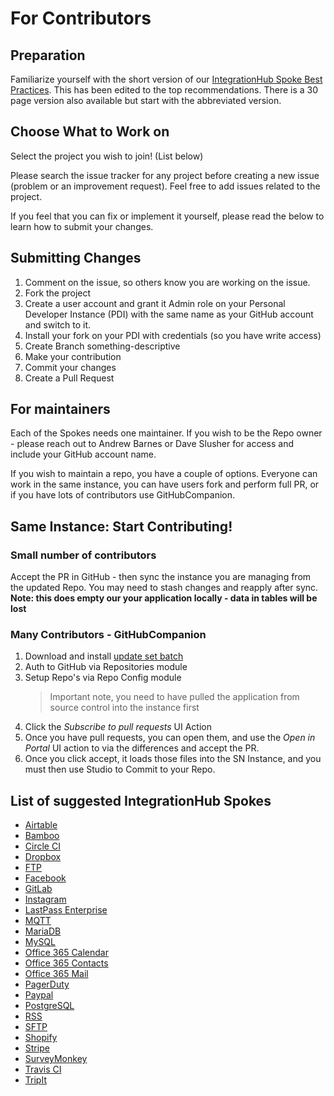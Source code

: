 # For Contributors

## Preparation

Familiarize yourself with the short version of our [IntegrationHub Spoke Best Practices](https://github.com/ServiceNowDevProgram/SpoketoberfestResources/blob/master/SpokeDevelopmentBestPracticesPublic.docx?raw=true). This has been edited to the top recommendations. There is a 30 page version also available but start with the abbreviated version.

## Choose What to Work on

Select the project you wish to join! (List below)

Please search the issue tracker for any project before creating a new issue (problem or an improvement request). Feel free to add issues related to the project.

If you feel that you can fix or implement it yourself, please read the below to learn how to submit your changes.

## Submitting Changes

1. Comment on the issue, so others know you are working on the issue.
1. Fork the project
1. Create a user account and grant it Admin role on your Personal Developer Instance (PDI) with the same name as your GitHub account and switch to it.
1. Install your fork on your PDI with credentials (so you have write access)
1. Create Branch something-descriptive
1. Make your contribution
1. Commit your changes
1. Create a Pull Request

## For maintainers

 Each of the Spokes needs one maintainer. If you wish to be the Repo owner - please reach out to Andrew Barnes or Dave Slusher for access and include your GitHub account name.

 If you wish to maintain a repo, you have a couple of options. Everyone can work in the same instance, you can have users fork and perform full PR, or if you have lots of contributors use GitHubCompanion.

## Same Instance: Start Contributing!

### Small number of contributors

Accept the PR in GitHub - then sync the instance you are managing from the updated Repo. You may need to stash changes and reapply after sync. **Note: this does empty our your application locally - data in tables will be lost**

### Many Contributors - GitHubCompanion

1. Download and install [update set batch](https://github.com/ServiceNowDevProgram/SpoketoberfestResources/raw/master/2GHC.xml)
1. Auth to GitHub via Repositories module
1. Setup Repo's via Repo Config module
    > Important note, you need to have pulled the application from source control into the instance first
1. Click the *Subscribe to pull requests* UI Action
1. Once you have pull requests, you can open them, and use the *Open in Portal* UI action to via the differences and accept the PR.
1. Once you click accept, it loads those files into the SN Instance, and you must then use Studio to Commit to your Repo.

## List of suggested IntegrationHub Spokes

* [Airtable](https://github.com/ServiceNowDevProgram/Spoketoberfest_Airtable)
* [Bamboo](https://github.com/ServiceNowDevProgram/Spoketoberfest_Bamboo)
* [Circle CI](https://github.com/ServiceNowDevProgram/Spoketoberfest_Circle_CI)
* [Dropbox](https://github.com/ServiceNowDevProgram/Spoketoberfest_Dropbox)
* [FTP](https://github.com/ServiceNowDevProgram/Spoketoberfest_FTP)
* [Facebook](https://github.com/ServiceNowDevProgram/Spoketoberfest_Facebook)
* [GitLab](https://github.com/ServiceNowDevProgram/Spoketoberfest_GitLab)
* [Instagram](https://github.com/ServiceNowDevProgram/Spoketoberfest_Instagram)
* [LastPass Enterprise](https://github.com/ServiceNowDevProgram/Spoketoberfest_LastPass_Enterprise)
* [MQTT](https://github.com/ServiceNowDevProgram/Spoketoberfest_MQTT)
* [MariaDB](https://github.com/ServiceNowDevProgram/Spoketoberfest_MariaDB)
* [MySQL](https://github.com/ServiceNowDevProgram/Spoketoberfest_MySQL)
* [Office 365 Calendar](https://github.com/ServiceNowDevProgram/Spoketoberfest_Office_365_Calendar)
* [Office 365 Contacts](https://github.com/ServiceNowDevProgram/Spoketoberfest_Office_365_Contacts)
* [Office 365 Mail](https://github.com/ServiceNowDevProgram/Spoketoberfest_Office_365_Mail)
* [PagerDuty](https://github.com/ServiceNowDevProgram/Spoketoberfest_PagerDuty)
* [Paypal](https://github.com/ServiceNowDevProgram/Spoketoberfest_Paypal)
* [PostgreSQL](https://github.com/ServiceNowDevProgram/Spoketoberfest_PostgreSQL)
* [RSS](https://github.com/ServiceNowDevProgram/Spoketoberfest_RSS)
* [SFTP](https://github.com/ServiceNowDevProgram/Spoketoberfest_SFTP)
* [Shopify](https://github.com/ServiceNowDevProgram/Spoketoberfest_Shopify)
* [Stripe](https://github.com/ServiceNowDevProgram/Spoketoberfest_Stripe)
* [SurveyMonkey](https://github.com/ServiceNowDevProgram/Spoketoberfest_SurveyMonkey)
* [Travis CI](https://github.com/ServiceNowDevProgram/Spoketoberfest_Travis_CI)
* [TripIt](https://github.com/ServiceNowDevProgram/Spoketoberfest_TripIt)
